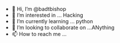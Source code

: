 - 👋 Hi, I’m @badtbishop
- 👀 I’m interested in ... Hacking
- 🌱 I’m currently learning ... python
- 💞️ I’m looking to collaborate on ...ANything
- 📫 How to reach me ... 

<!---
badtbishop/badtbishop is a ✨ special ✨ repository because its `README.md` (this file) appears on your GitHub profile.
You can click the Preview link to take a look at your changes.
--->

